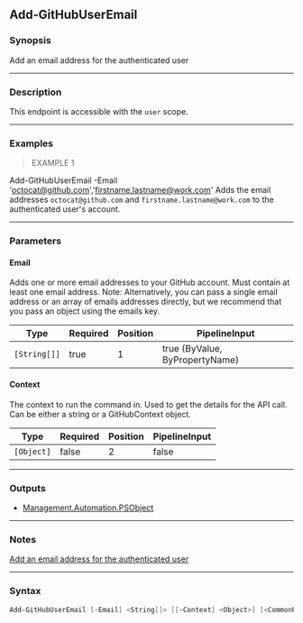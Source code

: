 Add-GitHubUserEmail
-------------------

### Synopsis
Add an email address for the authenticated user

---

### Description

This endpoint is accessible with the `user` scope.

---

### Examples
> EXAMPLE 1

Add-GitHubUserEmail -Email 'octocat@github.com','firstname.lastname@work.com'
Adds the email addresses `octocat@github.com` and `firstname.lastname@work.com` to the authenticated user's account.

---

### Parameters
#### **Email**
Adds one or more email addresses to your GitHub account.
Must contain at least one email address.
Note: Alternatively, you can pass a single email address or an array of emails addresses directly,
but we recommend that you pass an object using the emails key.

|Type        |Required|Position|PipelineInput                 |
|------------|--------|--------|------------------------------|
|`[String[]]`|true    |1       |true (ByValue, ByPropertyName)|

#### **Context**
The context to run the command in. Used to get the details for the API call.
Can be either a string or a GitHubContext object.

|Type      |Required|Position|PipelineInput|
|----------|--------|--------|-------------|
|`[Object]`|false   |2       |false        |

---

### Outputs
* [Management.Automation.PSObject](https://learn.microsoft.com/en-us/dotnet/api/System.Management.Automation.PSObject)

---

### Notes
[Add an email address for the authenticated user](https://docs.github.com/rest/users/emails#add-an-email-address-for-the-authenticated-user)

---

### Syntax
```PowerShell
Add-GitHubUserEmail [-Email] <String[]> [[-Context] <Object>] [<CommonParameters>]
```
